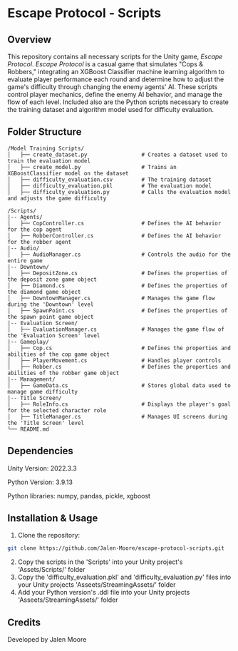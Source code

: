 # **Escape Protocol - Scripts**

## **Overview**
This repository contains all necessary scripts for the Unity game, *Escape Protocol*. *Escape Protocol* is a casual game that simulates "Cops & Robbers," integrating an XGBoost Classifier machine learning algorithm to evaluate player performance each round and determine how to adjust the game's difficulty through changing the enemy agents' AI. These scripts control player mechanics, define the enemy AI behavior, and manage the flow of each level. Included also are the Python scripts necessary to create the training dataset and algorithm model used for difficulty evaluation.

## **Folder Structure**
```plaintext
/Model Training Scripts/
│   ├── create_dataset.py                 # Creates a dataset used to train the evaluation model
│   ├── create_model.py                   # Trains an XGBoostClassifier model on the dataset
│   ├── difficulty_evaluation.csv         # The training dataset
│   ├── difficulty_evaluation.pkl         # The evaluation model
│   ├── difficulty_evaluation.py          # Calls the evaluation model and adjusts the game difficulty

/Scripts/
|-- Agents/
│   ├── CopController.cs                  # Defines the AI behavior for the cop agent
│   ├── RobberController.cs               # Defines the AI behavior for the robber agent
|-- Audio/
│   ├── AudioManager.cs                   # Controls the audio for the entire game
|-- Downtown/
│   ├── DepositZone.cs                    # Defines the properties of the deposit zone game object
│   ├── Diamond.cs                        # Defines the properties of the diamond game object
│   ├── DowntownManager.cs                # Manages the game flow during the 'Downtown' level
│   ├── SpawnPoint.cs                     # Defines the properties of the spawn point game object
|-- Evaluation Screen/
│   ├── EvaluationManager.cs              # Manages the game flow of the 'Evaluation Screen' level
|-- Gameplay/
│   ├── Cop.cs                            # Defines the properties and abilities of the cop game object
│   ├── PlayerMovement.cs                 # Handles player controls
│   ├── Robber.cs                         # Defines the properties and abilities of the robber game object
|-- Management/
│   ├── GameData.cs                       # Stores global data used to manage game difficulty
|-- Title Screen/
│   ├── RoleInfo.cs                       # Displays the player's goal for the selected character role
│   ├── TitleManager.cs                   # Manages UI screens during the 'Title Screen' level
└── README.md
```

## **Dependencies**
Unity Version: 2022.3.3

Python Version: 3.9.13 

Python libraries: numpy, pandas, pickle, xgboost

## **Installation & Usage**
1. Clone the repository:
```sh
git clone https://github.com/Jalen-Moore/escape-protocol-scripts.git
```

2. Copy the scripts in the 'Scripts' into your Unity project's 'Assets/Scripts/' folder
3. Copy the 'difficulty_evaluation.pkl' and 'difficulty_evaluation.py' files into your Unity projects 'Asseets/StreamingAssets/' folder
4. Add your Python version's .ddl file into your Unity projects 'Asseets/StreamingAssets/' folder

## **Credits**
Developed by Jalen Moore
